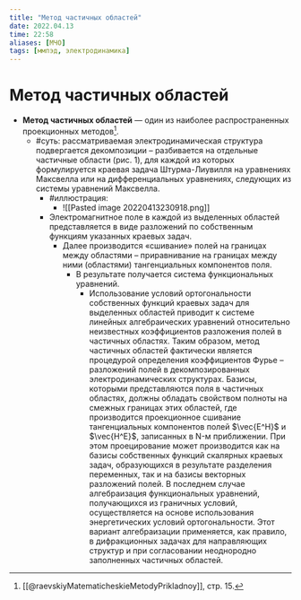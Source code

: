 ```yaml
---
title: "Метод частичных областей"
date: 2022.04.13
time: 22:58
aliases: [МЧО]
tags: [ммпэд, электродинамика]
---
```


# Метод частичных областей

- **Метод частичных областей** — один из наиболее распространенных проекционных методов[^1].
	- #суть: рассматриваемая электродинамическая структура подвергается декомпозиции – разбивается на отдельные частичные области (рис. 1), для каждой из которых формулируется краевая задача Штурма-Лиувилля на уравнениях Максвелла или на дифференциальных уравнениях, следующих из системы уравнений Максвелла.
		- #иллюстрация:
			- ![[Pasted image 20220413230918.png]]
		- Электромагнитное поле в каждой из выделенных областей представляется в виде разложений по собственным функциям указанных краевых задач.
			- Далее производится «сшивание» полей на границах между областями – приравнивание на границах между ними (областями) тангенциальных компонентов поля.
				- В результате получается система функциональных уравнений.
					- Использование условий ортогональности собственных функций краевых задач для выделенных областей приводит к системе линейных алгебраических уравнений относительно неизвестных коэффициентов разложения полей в частичных областях. Таким образом, метод частичных областей фактически является процедурой определения коэффициентов Фурье – разложений полей в декомпозированных электродинамических структурах. Базисы, которыми представляются поля в частичных областях, должны обладать свойством полноты на смежных границах этих областей, где производится проекционное сшивание тангенциальных компонентов полей $\vec{E^H}$ и $\vec{H^E}$, записанных в N-м приближении. При этом проецирование может производится как на базисы собственных функций скалярных краевых задач, образующихся в результате разделения переменных, так и на базисы векторных разложений полей. В последнем случае алгебраизация функциональных уравнений, получающихся из граничных условий, осуществляется на основе использования энергетических условий ортогональности. Этот вариант алгебраизации применяется, как правило, в дифракционных задачах для направляющих структур и при согласовании неоднородно заполненных частичных областей.

[^1]: [[@raevskiyMatematicheskieMetodyPrikladnoy]], стр. 15.